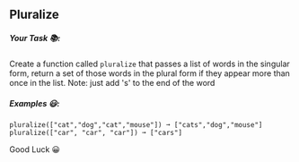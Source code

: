 ## Pluralize

##### Your Task 📚:

Create a function called `pluralize` that passes a list of words in the singular form, return a set of those words in the plural form if they appear more than once in the list.
Note: just add 's' to the end of the word

##### Examples 😃:

```
pluralize(["cat","dog","cat","mouse"]) ➞ ["cats","dog","mouse"]
pluralize(["car", "car", "car"]) ➞ ["cars"]
```

Good Luck 😀
